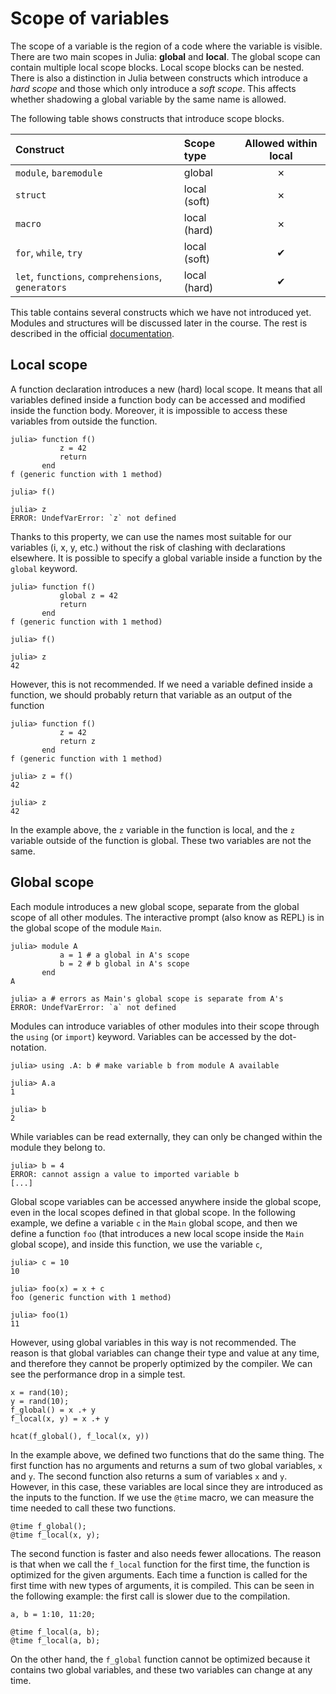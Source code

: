 # Scope of variables

The scope of a variable is the region of a code where the variable is visible. There are two main scopes in Julia: **global** and **local**. The global scope can contain multiple local scope blocks. Local scope blocks can be nested. There is also a distinction in Julia between constructs which introduce a *hard scope* and those which only introduce a *soft scope*. This affects whether shadowing a global variable by the same name is allowed.

The following table shows constructs that introduce scope blocks.

| Construct                                          | Scope type   | Allowed within local|
| :--                                                | :--          | :-:                 |
| `module`, `baremodule`                             | global       | ✗                   |
| `struct`                                           | local (soft) | ✗                   |
| `macro`                                            | local (hard) | ✗                   |
| `for`, `while`, `try`                              | local (soft) | ✔                   |
| `let`, `functions`, `comprehensions`, `generators` | local (hard) | ✔                   |

This table contains several constructs which we have not introduced yet. Modules and structures will be discussed later in the course. The rest is described in the official [documentation](https://docs.julialang.org/).

## Local scope

A function declaration introduces a new (hard) local scope. It means that all variables defined inside a function body can be accessed and modified inside the function body. Moreover, it is impossible to access these variables from outside the function.

```jldoctest local
julia> function f()
           z = 42
           return
       end
f (generic function with 1 method)

julia> f()

julia> z
ERROR: UndefVarError: `z` not defined
```

Thanks to this property, we can use the names most suitable for our variables (i, x, y, etc.) without the risk of clashing with declarations elsewhere. It is possible to specify a global variable inside a function by the `global` keyword.

```jldoctest
julia> function f()
           global z = 42
           return
       end
f (generic function with 1 method)

julia> f()

julia> z
42
```

However, this is not recommended.  If we need a variable defined inside a function, we should probably return that variable as an output of the function

```jldoctest
julia> function f()
           z = 42
           return z
       end
f (generic function with 1 method)

julia> z = f()
42

julia> z
42
```

In the example above, the `z` variable in the function is local, and the `z` variable outside of the function is global. These two variables are not the same.

## Global scope

Each module introduces a new global scope, separate from the global scope of all other modules. The interactive prompt (also know as REPL) is in the global scope of the module `Main`.

```jldoctest global
julia> module A
           a = 1 # a global in A's scope
           b = 2 # b global in A's scope
       end
A

julia> a # errors as Main's global scope is separate from A's
ERROR: UndefVarError: `a` not defined
```

Modules can introduce variables of other modules into their scope through the `using` (or `import`)  keyword. Variables can be accessed by the dot-notation.

```jldoctest global
julia> using .A: b # make variable b from module A available

julia> A.a
1

julia> b
2
```

While variables can be read externally, they can only be changed within the module they belong to.

```jldoctest global
julia> b = 4
ERROR: cannot assign a value to imported variable b
[...]
```

Global scope variables can be accessed anywhere inside the global scope, even in the local scopes defined in that global scope. In the following example, we define a variable `c` in the `Main` global scope, and then we define a function `foo` (that introduces a new local scope inside the `Main` global scope), and inside this function, we use the variable `c`,

```jldoctest
julia> c = 10
10

julia> foo(x) = x + c
foo (generic function with 1 method)

julia> foo(1)
11
```

However, using global variables in this way is not recommended. The reason is that global variables can change their type and value at any time, and therefore they cannot be properly optimized by the compiler. We can see the performance drop in a simple test.

```@repl global_test
x = rand(10);
y = rand(10);
f_global() = x .+ y
f_local(x, y) = x .+ y

hcat(f_global(), f_local(x, y))
```

In the example above, we defined two functions that do the same thing. The first function has no arguments and returns a sum of two global variables, `x` and `y`. The second function also returns a sum of variables `x` and `y`. However, in this case, these variables are local since they are introduced as the inputs to the function. If we use the `@time` macro, we can measure the time needed to call these two functions.

```@repl global_test
@time f_global();
@time f_local(x, y);
```

The second function is faster and also needs fewer allocations. The reason is that when we call the `f_local` function for the first time, the function is optimized for the given arguments. Each time a function is called for the first time with new types of arguments, it is compiled. This can be seen in the following example: the first call is slower due to the compilation.

```@repl global_test
a, b = 1:10, 11:20;

@time f_local(a, b);
@time f_local(a, b);
```

On the other hand, the `f_global` function cannot be optimized because it contains two global variables, and these two variables can change at any time.
